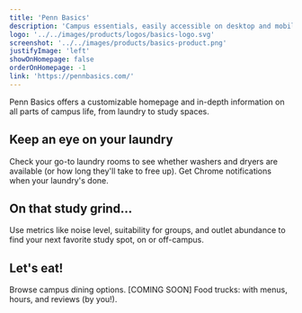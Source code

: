 ```yaml
---
title: 'Penn Basics'
description: 'Campus essentials, easily accessible on desktop and mobile.'
logo: '../../images/products/logos/basics-logo.svg'
screenshot: '../../images/products/basics-product.png'
justifyImage: 'left'
showOnHomepage: false
orderOnHomepage: -1
link: 'https://pennbasics.com/'
---
```


Penn Basics offers a customizable homepage and in-depth information on all parts of campus life, from laundry to study spaces.

## Keep an eye on your laundry

Check your go-to laundry rooms to see whether washers and dryers are available (or how long they'll take to free up). Get Chrome notifications when your laundry's done.

## On that study grind...

Use metrics like noise level, suitability for groups, and outlet abundance to find your next favorite study spot, on or off-campus.

## Let's eat!

Browse campus dining options. [COMING SOON] Food trucks: with menus, hours, and reviews (by you!).
